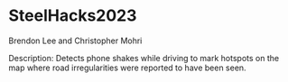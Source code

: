# SteelHacks2023
Brendon Lee and Christopher Mohri

Description: Detects phone shakes while driving to mark hotspots on the map where road irregularities were reported to have been seen. 
